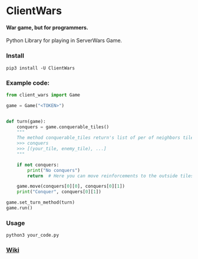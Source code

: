 # ClientWars

#### War game, but for programmers.


Python Library for playing in ServerWars Game.

### Install
```shell script
pip3 install -U ClientWars
```

### Example code:
```python
from client_wars import Game

game = Game("<TOKEN>")


def turn(game):
    conquers = game.conquerable_tiles()
    """
    The method conquerable_tiles return's list of per of neighbors tiles when your tile has more power
    >>> conquers
    >>> [(your_tile, enemy_tile), ...]
    """

    if not conquers:
        print("No conquers")
        return  # Here you can move reinforcements to the outside tiles for example

    game.move(conquers[0][0], conquers[0][1])
    print("Conquer", conquers[0][1])

game.set_turn_method(turn)
game.run()

```

### Usage
```
python3 your_code.py
```

### [Wiki](https://github.com/hvuhsg/ClientWars/wiki)


